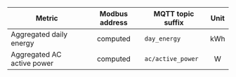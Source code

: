 |Metric|Modbus address|MQTT topic suffix|Unit|
|---|:-:|---|:-:|
|Aggregated daily energy|computed|`day_energy`|kWh|
|Aggregated AC active power|computed|`ac/active_power`|W|
